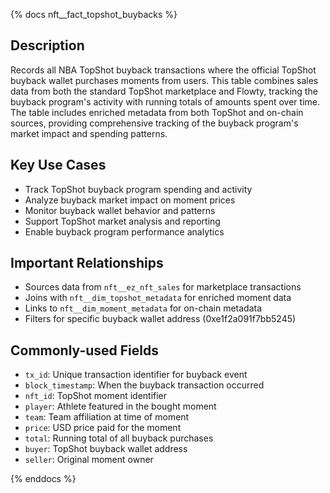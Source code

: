 {% docs nft__fact_topshot_buybacks %}
## Description
Records all NBA TopShot buyback transactions where the official TopShot buyback wallet purchases moments from users. This table combines sales data from both the standard TopShot marketplace and Flowty, tracking the buyback program's activity with running totals of amounts spent over time. The table includes enriched metadata from both TopShot and on-chain sources, providing comprehensive tracking of the buyback program's market impact and spending patterns.

## Key Use Cases
- Track TopShot buyback program spending and activity
- Analyze buyback market impact on moment prices
- Monitor buyback wallet behavior and patterns
- Support TopShot market analysis and reporting
- Enable buyback program performance analytics

## Important Relationships
- Sources data from `nft__ez_nft_sales` for marketplace transactions
- Joins with `nft__dim_topshot_metadata` for enriched moment data
- Links to `nft__dim_moment_metadata` for on-chain metadata
- Filters for specific buyback wallet address (0xe1f2a091f7bb5245)

## Commonly-used Fields
- `tx_id`: Unique transaction identifier for buyback event
- `block_timestamp`: When the buyback transaction occurred
- `nft_id`: TopShot moment identifier
- `player`: Athlete featured in the bought moment
- `team`: Team affiliation at time of moment
- `price`: USD price paid for the moment
- `total`: Running total of all buyback purchases
- `buyer`: TopShot buyback wallet address
- `seller`: Original moment owner

{% enddocs %} 